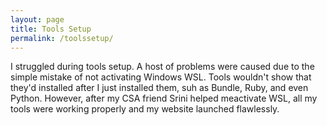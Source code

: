 ```yaml
---
layout: page
title: Tools Setup
permalink: /toolssetup/
---
```


I struggled during tools setup. A host of problems were caused due to the simple mistake of not activating Windows WSL.
Tools wouldn't show that they'd installed after I just installed them, suh as Bundle, Ruby, and even Python.
However, after my CSA friend Srini helped meactivate WSL, all my tools were working properly and my website launched flawlessly.